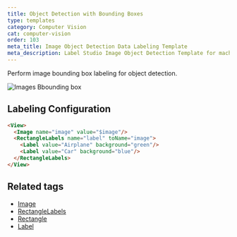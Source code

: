 ```yaml
---
title: Object Detection with Bounding Boxes
type: templates
category: Computer Vision
cat: computer-vision
order: 103
meta_title: Image Object Detection Data Labeling Template
meta_description: Label Studio Image Object Detection Template for machine learning and data science data labeling projects.
---
```


Perform image bounding box labeling for object detection. 

<img src="/images/screens/image_bbox.png" class="img-template-example" title="Images Bbounding box" />

## Labeling Configuration

```html
<View>
  <Image name="image" value="$image"/>
  <RectangleLabels name="label" toName="image">
    <Label value="Airplane" background="green"/>
    <Label value="Car" background="blue"/>
  </RectangleLabels>
</View>
```

## Related tags

- [Image](/tags/image.html)
- [RectangleLabels](/tags/rectanglelabels.html)
- [Rectangle](/tags/rectangle.html)
- [Label](/tags/label.html)